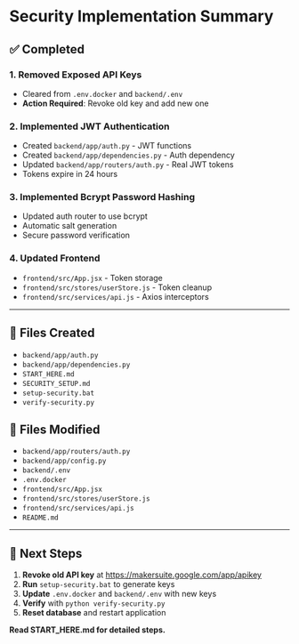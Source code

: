 # Security Implementation Summary

## ✅ Completed

### 1. Removed Exposed API Keys
- Cleared from `.env.docker` and `backend/.env`
- **Action Required**: Revoke old key and add new one

### 2. Implemented JWT Authentication
- Created `backend/app/auth.py` - JWT functions
- Created `backend/app/dependencies.py` - Auth dependency
- Updated `backend/app/routers/auth.py` - Real JWT tokens
- Tokens expire in 24 hours

### 3. Implemented Bcrypt Password Hashing
- Updated auth router to use bcrypt
- Automatic salt generation
- Secure password verification

### 4. Updated Frontend
- `frontend/src/App.jsx` - Token storage
- `frontend/src/stores/userStore.js` - Token cleanup
- `frontend/src/services/api.js` - Axios interceptors

---

## 📁 Files Created
- `backend/app/auth.py`
- `backend/app/dependencies.py`
- `START_HERE.md`
- `SECURITY_SETUP.md`
- `setup-security.bat`
- `verify-security.py`

## 📝 Files Modified
- `backend/app/routers/auth.py`
- `backend/app/config.py`
- `backend/.env`
- `.env.docker`
- `frontend/src/App.jsx`
- `frontend/src/stores/userStore.js`
- `frontend/src/services/api.js`
- `README.md`

---

## 🚨 Next Steps

1. **Revoke old API key** at https://makersuite.google.com/app/apikey
2. **Run** `setup-security.bat` to generate keys
3. **Update** `.env.docker` and `backend/.env` with new keys
4. **Verify** with `python verify-security.py`
5. **Reset database** and restart application

**Read START_HERE.md for detailed steps.**
